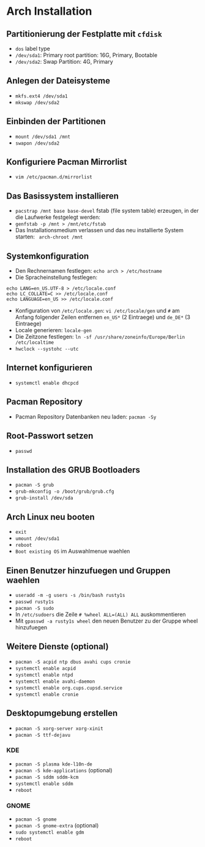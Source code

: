 # Arch Installation

## Partitionierung der Festplatte mit `cfdisk`

* `dos` label type
* `/dev/sda1`: Primary root partition: 16G, Primary, Bootable
* `/dev/sda2`: Swap Partition: 4G, Primary

## Anlegen der Dateisysteme

* `mkfs.ext4 /dev/sda1`
* `mkswap /dev/sda2`

## Einbinden der Partitionen

* `mount /dev/sda1 /mnt`
* `swapon /dev/sda2`

## Konfiguriere Pacman Mirrorlist

* `vim /etc/pacman.d/mirrorlist`

## Das Basissystem installieren

* `pacstrap /mnt base base-devel`
fstab (file system table) erzeugen, in der die Laufwerke festgelegt werden:
* `genfstab -p /mnt > /mnt/etc/fstab`
* Das Installationsmedium verlassen und das neu installierte System starten: ` arch-chroot /mnt`

## Systemkonfiguration

* Den Rechnernamen festlegen: `echo arch > /etc/hostname`
* Die Spracheinstellung festlegen:
```
echo LANG=en_US.UTF-8 > /etc/locale.conf
echo LC_COLLATE=C >> /etc/locale.conf
echo LANGUAGE=en_US >> /etc/locale.conf
```
* Konfiguration von `/etc/locale.gen`: `vi /etc/locale/gen` und `#` am Anfang folgender Zeilen entfernen `en_US*` (2 Eintraege) und `de_DE*` (3 Eintraege)
* Locale generieren: `locale-gen`
* Die Zeitzone festlegen: `ln -sf /usr/share/zoneinfo/Europe/Berlin /etc/localtime`
* `hwclock --systohc --utc`

## Internet konfigurieren

* `systemctl enable dhcpcd`

## Pacman Repository
* Pacman Repository Datenbanken neu laden: `pacman -Sy`

## Root-Passwort setzen

* `passwd`

## Installation des GRUB Bootloaders

* `pacman -S grub`
* `grub-mkconfig -o /boot/grub/grub.cfg`
* `grub-install /dev/sda`

## Arch Linux neu booten

* `exit`
* `umount /dev/sda1`
* `reboot`
* `Boot existing OS` im Auswahlmenue waehlen

## Einen Benutzer hinzufuegen und Gruppen waehlen

* `useradd -m -g users -s /bin/bash rusty1s`
* `passwd rusty1s`
* `pacman -S sudo`
* In `/etc/sudoers` die Zeile `# %wheel ALL=(ALL) ALL` auskommentieren
* Mit `gpasswd -a rusty1s wheel` den neuen Benutzer zu der Gruppe wheel hinzufuegen

## Weitere Dienste (optional)

* `pacman -S acpid ntp dbus avahi cups cronie`
* `systemctl enable acpid`
* `systemctl enable ntpd`
* `systemctl enable avahi-daemon`
* `systemctl enable org.cups.cupsd.service`
* `systemctl enable cronie`

## Desktopumgebung erstellen

* `pacman -S xorg-server xorg-xinit`
* `pacman -S ttf-dejavu`

### KDE

* `pacman -S plasma kde-l10n-de`
* `pacman -S kde-applications` (optional)
* `pacman -S sddm sddm-kcm`
* `systemctl enable sddm`
* `reboot`

### GNOME

* `pacman -S gnome`
* `pacman -S gnome-extra` (optional)
* `sudo systemctl enable gdm`
* `reboot`
